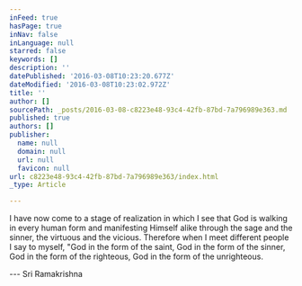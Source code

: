 ```yaml
---
inFeed: true
hasPage: true
inNav: false
inLanguage: null
starred: false
keywords: []
description: ''
datePublished: '2016-03-08T10:23:20.677Z'
dateModified: '2016-03-08T10:23:02.972Z'
title: ''
author: []
sourcePath: _posts/2016-03-08-c8223e48-93c4-42fb-87bd-7a796989e363.md
published: true
authors: []
publisher:
  name: null
  domain: null
  url: null
  favicon: null
url: c8223e48-93c4-42fb-87bd-7a796989e363/index.html
_type: Article

---
```

I have now come to a stage of realization in which I see that God is walking in every human form and manifesting Himself alike through the sage and the sinner, the virtuous and the vicious. Therefore when I meet different people I say to myself, "God in the form of the saint, God in the form of the sinner, God in the form of the righteous, God in the form of the unrighteous.

--- Sri Ramakrishna